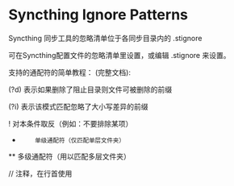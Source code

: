 # Syncthing Ignore Patterns

Syncthing 同步工具的忽略清单位于各同步目录内的 .stignore

可在Syncthing配置文件的忽略清单里设置，或编辑 .stignore 来设置。


支持的通配符的简单教程： (完整文档):

(?d)     表示如果删除了阻止目录则文件可被删除的前缀

(?i)     表示该模式匹配忽略了大小写差异的前缀

!        对本条件取反（例如：不要排除某项）

*         单级通配符（仅匹配单层文件夹）

**        多级通配符（用以匹配多层文件夹）

//       注释，在行首使用
